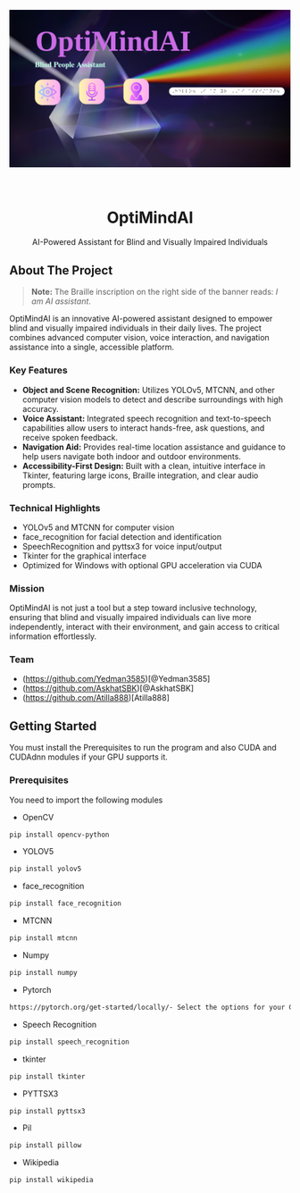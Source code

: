 ![OptiMindAI Banner](assets/Background11111.png)


[//]: # (![OptiMindAI Banner]&#40;Background11111.png&#41;)

<br />
<div align="center">
 
  <h1 align="center">OptiMindAI</h1>

  <p align="center">
    AI-Powered Assistant for Blind and Visually Impaired Individuals
</p>
</div>



## About The Project


> **Note:** The Braille inscription on the right side of the banner reads: *I am AI assistant*.


OptiMindAI is an innovative AI-powered assistant designed to empower blind and visually impaired individuals in their daily lives. 
The project combines advanced computer vision, voice interaction, and navigation assistance into a single, accessible platform.

### Key Features
- **Object and Scene Recognition:** Utilizes YOLOv5, MTCNN, and other computer vision models to detect and describe surroundings with high accuracy.
- **Voice Assistant:** Integrated speech recognition and text-to-speech capabilities allow users to interact hands-free, ask questions, and receive spoken feedback.
- **Navigation Aid:** Provides real-time location assistance and guidance to help users navigate both indoor and outdoor environments.
- **Accessibility-First Design:** Built with a clean, intuitive interface in Tkinter, featuring large icons, Braille integration, and clear audio prompts.

### Technical Highlights
- YOLOv5 and MTCNN for computer vision
- face_recognition for facial detection and identification
- SpeechRecognition and pyttsx3 for voice input/output
- Tkinter for the graphical interface
- Optimized for Windows with optional GPU acceleration via CUDA

### Mission
OptiMindAI is not just a tool but a step toward inclusive technology, ensuring that blind and visually impaired individuals can live more independently, 
interact with their environment, and gain access to critical information effortlessly.

### Team
 - (https://github.com/Yedman3585)[@Yedman3585]
 - (https://github.com/AskhatSBK)[@AskhatSBK] 
 - (https://github.com/Atilla888)[Atilla888]

## Getting Started

You must install the Prerequisites to run the program and also CUDA and CUDAdnn modules if your GPU supports it.

### Prerequisites

You need to import the following modules
* OpenCV
```sh
pip install opencv-python
```
* YOLOV5
```sh
pip install yolov5
```
* face_recognition
```sh
pip install face_recognition
```
* MTCNN
```sh
pip install mtcnn
```
* Numpy
```sh
pip install numpy
```
* Pytorch
```sh
https://pytorch.org/get-started/locally/- Select the options for your GPU with CUDA version to generate a install command
```
* Speech Recognition
```sh
pip install speech_recognition
```
* tkinter
```sh
pip install tkinter
```
* PYTTSX3
```sh
pip install pyttsx3
```
* Pil
```sh
pip install pillow
```
* Wikipedia
```sh
pip install wikipedia
```


